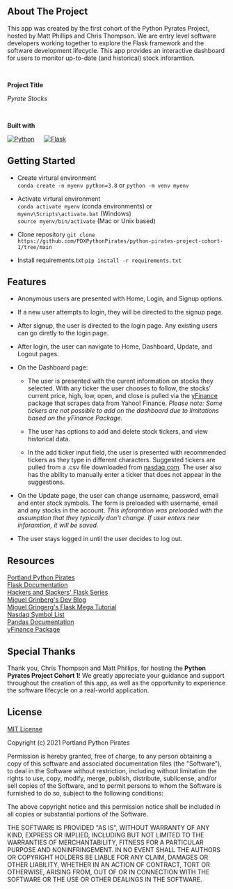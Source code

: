 ## **About The Project** 

This app was created by the first cohort of the Python Pyrates Project, hosted by Matt Phillips and Chris Thompson. We are entry level software developers working together to explore the Flask framework and the software development lifecycle. This app provides an interactive dashboard for users to monitor up-to-date (and historical) stock inforamtion.

<br>

**Project Title**

*Pyrate Stocks*

<br>

**Built with**

[![Python](https://img.shields.io/badge/python-3.8.5-blue.svg)](https://www.python.org/downloads/release/python-385/) &emsp;
[![Flask](https://img.shields.io/badge/flask-1.1.2-blue.svg)](https://flask.palletsprojects.com/en/1.1.x/installation/)  


## **Getting Started**

- Create virtural environment \
  `conda create -n myenv python=3.8` or `python -m venv myenv`

- Activate virtural environment \
  `conda activate myenv` (conda environments) or \
  `myenv\Scripts\activate.bat` (Windows) \
  `source myenv/bin/activate` (Mac or Unix based)

- Clone repository
  `git clone https://github.com/PDXPythonPirates/python-pirates-project-cohort-1/tree/main`

- Install requirements.txt
  `pip install -r requirements.txt`


## **Features**

- Anonymous users are presented with Home, Login, and Signup options.

- If a new user attempts to login, they will be directed to the signup page.
 
- After signup, the user is directed to the login page. Any existing users can go diretly to the login page.
 
- After login, the user can navigate to Home, Dashboard, Update, and Logout pages.

- On the Dashboard page: 
 	- The user is presented with the curent information on stocks they selected.  With any ticker the user chooses to follow, the stocks' current price, high, low, open, and close is pulled via the [yFinance](https://pypi.org/project/yfinance/) package that scrapes data from Yahoo! Finance. *Please note: Some tickers are not possible to add on the dashboard due to limitations based on the yFinance Package.*
	
	- The user has options to add and delete stock tickers, and view historical data. 
	
	- In the add ticker input field, the user is presented with recommended tickers as they type in different characters. Suggested tickers are pulled from a .csv file downloaded from [nasdaq.com](https://www.nasdaq.com/market-activity/stocks/screener). The user also has the ability to manually enter a ticker that does not appear in the suggestions.

- On the Update page, the user can change username, password, email and enter stock symbols.  The form is preloaded with username, email and any stocks in the account. *This inforamtion was preloaded with the assumption that they typically don't change. If user enters new inforamtion, it will be saved.*

- The user stays logged in until the user decides to log out.  

## **Resources**

[Portland Python Pirates](https://github.com/PDXPythonPirates) \
[Flask Documentation](https://flask.palletsprojects.com/en/1.1.x/)  \
[Hackers and Slackers' Flask Series](https://hackersandslackers.com/series/build-flask-apps/) \
[Miguel Grinberg's Dev Blog](https://blog.miguelgrinberg.com/category/Flask)  \
[Miguel Gringerg's Flask Mega Tutorial](https://blog.miguelgrinberg.com/post/the-flask-mega-tutorial-part-i-hello-world)  \
[Nasdaq Symbol List](https://www.nasdaq.com/market-activity/stocks/screener) \
[Pandas Documentation](https://pandas.pydata.org/pandas-docs/stable/user_guide/index.html)\
[yFinance Package](https://pypi.org/project/yfinance/)

## **Special Thanks**

Thank you, Chris Thompson and Matt Phillips, for hosting the **Python Pyrates Project Cohort 1**! We greatly appreciate your guidance and support throughout the creation of this app, as well as the opportunity to experience the software lifecycle on a real-world application.


## **License**

[MIT License](https://opensource.org/licenses/MIT)

Copyright (c) 2021 Portland Python Pirates

Permission is hereby granted, free of charge, to any person obtaining a copy of this software and associated documentation files (the "Software"), to deal in the Software without restriction, including without limitation the rights to use, copy, modify, merge, publish, distribute, sublicense, and/or sell copies of the Software, and to permit persons to whom the Software is furnished to do so, subject to the following conditions:

The above copyright notice and this permission notice shall be included in all copies or substantial portions of the Software.

THE SOFTWARE IS PROVIDED "AS IS", WITHOUT WARRANTY OF ANY KIND, EXPRESS OR IMPLIED, INCLUDING BUT NOT LIMITED TO THE WARRANTIES OF MERCHANTABILITY, FITNESS FOR A PARTICULAR PURPOSE AND NONINFRINGEMENT. IN NO EVENT SHALL THE AUTHORS OR COPYRIGHT HOLDERS BE LIABLE FOR ANY CLAIM, DAMAGES OR OTHER LIABILITY, WHETHER IN AN ACTION OF CONTRACT, TORT OR OTHERWISE, ARISING FROM, OUT OF OR IN CONNECTION WITH THE SOFTWARE OR THE USE OR OTHER DEALINGS IN THE SOFTWARE.
